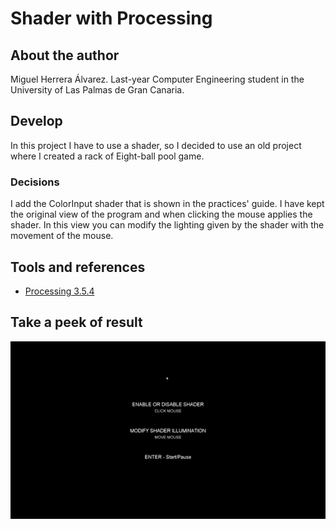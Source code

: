 # Shader with Processing
## About the author
Miguel Herrera Álvarez. Last-year Computer Engineering student in the University of Las Palmas de Gran Canaria.

## Develop
In this project I have to use a shader, so I decided to use an old project where I created a rack of Eight-ball pool game.

### Decisions
I add the ColorInput shader that is shown in the practices' guide. I have kept the original view of the program and when clicking the mouse applies the shader. In this view you can modify the lighting given by the shader with the movement of the mouse.

## Tools and references
- [Processing 3.5.4](http://processing.org/)

## Take a peek of result
![](./ShaderPool/images/shader.gif)
